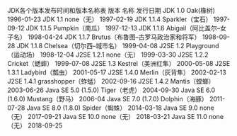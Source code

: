 JDK各个版本发布时间和版本名称表
版本	名称	发行日期
JDK 1.0	Oak(橡树)	1996-01-23
JDK 1.1	none（无）	1997-02-19
JDK 1.1.4	Sparkler（宝石）	1997-09-12
JDK 1.1.5	Pumpkin（南瓜）	1997-12-13
JDK 1.1.6	Abigail（阿比盖尔–女子名）	1998-04-24
JDK 1.1.7	Brutus（布鲁图–古罗马政治家和将军）	1998-09-28
JDK 1.1.8	Chelsea（切尔西–城市名）	1999-04-08
J2SE 1.2	Playground（运动场）	1998-12-04
J2SE 1.2.1	none（无）	1999-03-30
J2SE 1.2.2	Cricket（蟋蟀）	1999-07-08
J2SE 1.3	Kestrel（美洲红隼）	2000-05-08
J2SE 1.3.1	Ladybird（瓢虫）	2001-05-17
J2SE 1.4.0	Merlin（灰背隼）	2002-02-13
J2SE 1.4.1	grasshopper（蚱蜢）	2002-09-16
J2SE 1.4.2	Mantis（螳螂）	2003-06-26
Java SE 5.0 (1.5.0)	Tiger（老虎）	2004-09-30
Java SE 6.0 (1.6.0)	Mustang（野马）	2006-04
Java SE 7.0 (1.7.0)	Dolphin（海豚）	2011-07-28
Java SE 8.0 (1.8.0)	Spider（蜘蛛）	2014-03-18
Java SE 9.0	none（无）	2017-09-21
Java SE 10.0	none（无）	2018-03-21
Java SE 11.0	none（无）	2018-09-25